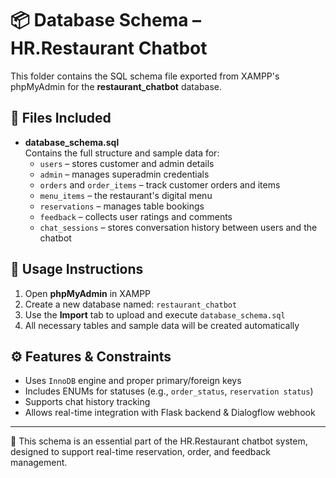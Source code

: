 # 📦 Database Schema – HR.Restaurant Chatbot

This folder contains the SQL schema file exported from XAMPP's phpMyAdmin for the **restaurant_chatbot** database.

## 📁 Files Included

- **database_schema.sql**  
  Contains the full structure and sample data for:
  - `users` – stores customer and admin details
  - `admin` – manages superadmin credentials
  - `orders` and `order_items` – track customer orders and items
  - `menu_items` – the restaurant's digital menu
  - `reservations` – manages table bookings
  - `feedback` – collects user ratings and comments
  - `chat_sessions` – stores conversation history between users and the chatbot

## 🔗 Usage Instructions

1. Open **phpMyAdmin** in XAMPP
2. Create a new database named: `restaurant_chatbot`
3. Use the **Import** tab to upload and execute `database_schema.sql`
4. All necessary tables and sample data will be created automatically

## ⚙️ Features & Constraints

- Uses `InnoDB` engine and proper primary/foreign keys
- Includes ENUMs for statuses (e.g., `order_status`, `reservation status`)
- Supports chat history tracking
- Allows real-time integration with Flask backend & Dialogflow webhook

---

📌 This schema is an essential part of the HR.Restaurant chatbot system, designed to support real-time reservation, order, and feedback management.

